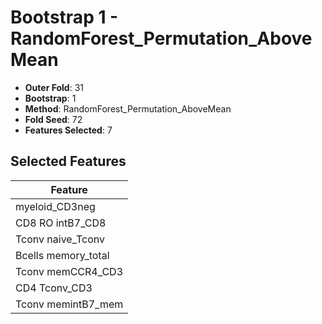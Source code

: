 # Bootstrap 1 - RandomForest_Permutation_AboveMean

- **Outer Fold**: 31
- **Bootstrap**: 1
- **Method**: RandomForest_Permutation_AboveMean
- **Fold Seed**: 72
- **Features Selected**: 7

## Selected Features

| Feature |
|---------|
| myeloid_CD3neg |
| CD8 RO intB7_CD8 |
| Tconv naive_Tconv |
| Bcells memory_total |
| Tconv memCCR4_CD3 |
| CD4 Tconv_CD3 |
| Tconv memintB7_mem |
